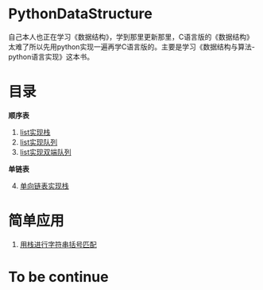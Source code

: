 # PythonDataStructure
自己本人也正在学习《数据结构》，学到那里更新那里，C语言版的《数据结构》太难了所以先用python实现一遍再学C语言版的。主要是学习《数据结构与算法-python语言实现》这本书。
# 目录
**顺序表**
1. [list实现栈](https://github.com/unlili/PythonDataStructure/blob/master/stack.py) 
2. [list实现队列](https://github.com/unlili/PythonDataStructure/blob/master/ArrayQueue.py)
3. [list实现双端队列](https://github.com/unlili/PythonDataStructure/blob/master/double_queue.py)

**单链表**

4. [单向链表实现栈](https://github.com/unlili/PythonDataStructure/blob/master/LinkedStack.py)

# 简单应用
1. [用栈进行字符串括号匹配](https://github.com/unlili/PythonDataStructure/blob/master/stack_test.py)

# To be continue


